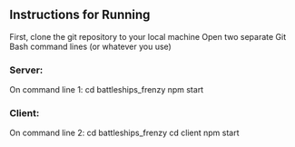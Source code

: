 ## Instructions for Running

First, clone the git repository to your local machine
Open two separate Git Bash command lines (or whatever you use)

### Server:

On command line 1:
cd battleships_frenzy
npm start

### Client:

On command line 2: 
cd battleships_frenzy
cd client
npm start